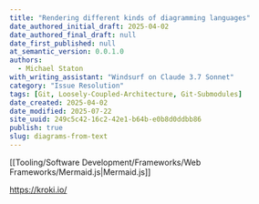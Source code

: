 ```yaml
---
title: "Rendering different kinds of diagramming languages"
date_authored_initial_draft: 2025-04-02
date_authored_final_draft: null
date_first_published: null
at_semantic_version: 0.0.1.0
authors:
  - Michael Staton
with_writing_assistant: "Windsurf on Claude 3.7 Sonnet"
category: "Issue Resolution"
tags: [Git, Loosely-Coupled-Architecture, Git-Submodules]
date_created: 2025-04-02
date_modified: 2025-07-22
site_uuid: 249c5c42-16c2-42e1-b64b-e0b8d0ddbb86
publish: true
slug: diagrams-from-text
---
```

[[Tooling/Software Development/Frameworks/Web Frameworks/Mermaid.js|Mermaid.js]]

https://kroki.io/